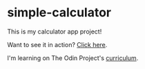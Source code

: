 # simple-calculator
This is my calculator app project!

Want to see it in action? [Click here](https://brettstapleton.github.io/simple-calculator/).

I'm learning on The Odin Project's [curriculum](https://www.theodinproject.com/courses/web-development-101/lessons/calculator).
